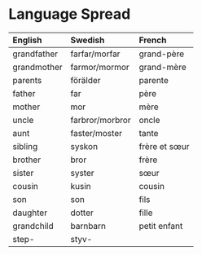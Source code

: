 # Language Spread

| English     | Swedish         | French        |
| :---------- | :-------------- | :------------ |
| grandfather | farfar/morfar   | grand-père    |
| grandmother | farmor/mormor   | grand-mère    |
| parents     | förälder        | parente       |
| father      | far             | père          |
| mother      | mor             | mère          |
| uncle       | farbror/morbror | oncle         |
| aunt        | faster/moster   | tante         |
| sibling     | syskon          | frère et sœur |
| brother     | bror            | frère         |
| sister      | syster          | sœur          |
| cousin      | kusin           | cousin        |
| son         | son             | fils          |
| daughter    | dotter          | fille         |
| grandchild  | barnbarn        | petit enfant  |
| step-       | styv-           |               |
